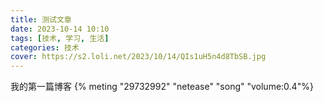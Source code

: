 ```yaml
---
title: 测试文章
date: 2023-10-14 10:10 
tags: [技术, 学习, 生活]
categories: 技术
cover: https://s2.loli.net/2023/10/14/QIs1uH5n4d8TbSB.jpg
---
```


我的第一篇博客
{% meting "29732992" "netease" "song" "volume:0.4"%}
